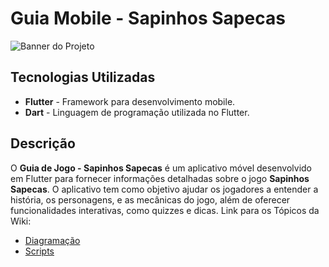 # Guia Mobile - Sapinhos Sapecas

![Banner do Projeto](https://github.com/user-attachments/assets/a659c8f3-e217-45ae-bac0-af4f3e44df46)

## Tecnologias Utilizadas
- **Flutter** - Framework para desenvolvimento mobile.
- **Dart** - Linguagem de programação utilizada no Flutter.


## Descrição
O **Guia de Jogo - Sapinhos Sapecas** é um aplicativo móvel desenvolvido em Flutter para fornecer informações detalhadas sobre o jogo **Sapinhos Sapecas**. O aplicativo tem como objetivo ajudar os jogadores a entender a história, os personagens, e as mecânicas do jogo, além de oferecer funcionalidades interativas, como quizzes e dicas. Link para os Tópicos da Wiki:

- [Diagramação](https://github.com/joao-lucas04/tcc_app_sapinhos_sapecas_flutter/wiki/Diagramação)
- [Scripts](https://github.com/joao-lucas04/tcc_app_sapinhos_sapecas_flutter/wiki/Scripts)
